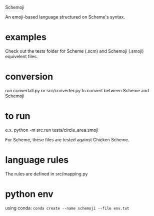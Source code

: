 Schemoji

An emoji-based language structured on Scheme's syntax.

# examples
Check out the tests folder for Scheme (.scm) and Schemoji (.smoji) equivelent files.

# conversion
run convertall.py or src/converter.py to convert between Scheme and Schemoji

# to run
e.x. python -m src.run tests/circle_area.smoji

For Scheme, these files are tested against Chicken Scheme.

# language rules
The rules are defined in src/mapping.py

# python env
using conda: `conda create --name schemoji --file env.txt`

